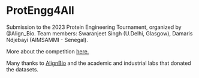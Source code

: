 # ProtEngg4All
Submission to the 2023 Protein Engineering Tournament, organized by @Align_Bio.
Team members: Swaranjeet Singh (U.Delhi, Glasgow), Damaris Ndjebayi (AIMSAMMI - Senegal).

More about the competition [here.](https://alignbio.org/tournamentpilot-results-2023)

Many thanks to [AlignBio](www.linkedin.com/company/align-to-innovate) and the academic and industrial labs that donated the datasets. 
